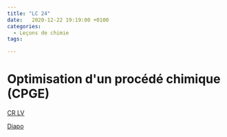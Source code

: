 ```yaml
---
title: "LC 24"
date:   2020-12-22 19:19:00 +0100
categories:
  - Leçons de chimie
tags:

---
```

# Optimisation d'un procédé chimique (CPGE)

[CR LV](/assets/pdf/LC24.pdf)

<object class="pdf fitvidsignore" data="/assets/pdf/LC24.pdf" type="application/pdf"></object>

<a href="/assets/pdf/LC24.pptx" download>Diapo</a>

